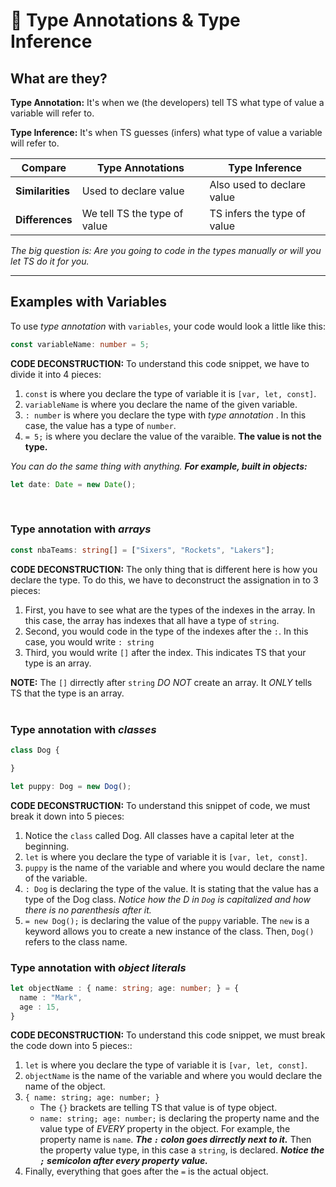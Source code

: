 # 📼  Type Annotations & Type Inference
## What are they?

__Type Annotation:__ It's when we (the developers) tell TS what type of value a variable will refer to.

__Type Inference:__ It's when TS guesses (infers) what type of value a variable will refer to.

| Compare          | Type Annotations             | Type Inference              |
| ---------------- | ---------------------------- | --------------------------- |
| __Similarities__ | Used to declare value        | Also used to declare value  |
| __Differences__  | We tell TS the type of value | TS infers the type of value |
  
_The big question is: Are you going to code in the types manually or will you let TS do it for you._

---

## Examples with Variables

To use _type annotation_ with `variables`, your code would look a little like this:
```ts
const variableName: number = 5;
```
__CODE DECONSTRUCTION:__ To understand this code snippet, we have to divide it into 4 pieces:  

1. `const` is where you declare the type of variable it is `[var, let, const]`.
2. `variableName` is where you declare the name of the given variable.
3. `: number` is where you declare the type with _type annotation_ . In this case, the value has a type of `number`.
4. `= 5;` is where you declare the value of the varaible. __The value is not the type.__

_You can do the same thing with anything. **For example, built in objects:**_

```ts
let date: Date = new Date();
```
</br>

### __Type annotation with *arrays*__

```ts
const nbaTeams: string[] = ["Sixers", "Rockets", "Lakers"];
```
__CODE DECONSTRUCTION:__ The only thing that is different here is how you declare the type. To do this, we have to deconstruct the assignation in to 3 pieces:

1. First, you have to see what are the types of the indexes in the array. In this case, the array has indexes that all have a type of `string`.
2. Second, you would code in the type of the indexes after the `:`. In this case, you would write `: string`
3. Third, you would write `[]` after the index. This indicates TS that your type is an array.  

__NOTE:__ The `[]` dirrectly after `string` _DO NOT_ create an array. It _ONLY_ tells TS that the type is an array.  
</br>

### __Type annotation with *classes*__

```ts
class Dog {

}

let puppy: Dog = new Dog();
```
__CODE DECONSTRUCTION:__ To understand this snippet of code, we must break it down into 5 pieces:  

1. Notice the `class` called Dog. All classes have a capital leter at the beginning.
2. `let` is where you declare the type of variable it is `[var, let, const]`.
3. `puppy` is the name of the variable and where you would declare the name of the variable.
4. `: Dog` is declaring the type of the value. It is stating that the value has a type of the Dog class. _Notice how the D in `Dog` is capitalized and how there is no parenthesis after it._
5. `= new Dog();` is declaring the value of the `puppy` variable. The `new` is a keyword allows you to create a new instance of the class. Then, `Dog()` refers to the class name.
   
### __Type annotation with *object literals*__

```ts
let objectName : { name: string; age: number; } = {
  name : "Mark",
  age : 15,
}
```

__CODE DECONSTRUCTION:__ To understand this code snippet, we must break the code down into 5 pieces::

1. `let` is where you declare the type of variable it is `[var, let, const]`.
2. `objectName` is the name of the variable and where you would declare the name of the object.
3. `{ name: string; age: number; }`
	* The `{}` brackets are telling TS that value is of type object.
	* `name: string; age: number;` is declaring the property name and the value type of _EVERY_ property in the object. For example, the property name is `name`. **_The `:` colon goes dirrectly next to it._** Then the property value type, in this case a `string`, is declared. **_Notice the `;` semicolon after every property value._**
4. Finally, everything that goes after the `=` is the actual object.
